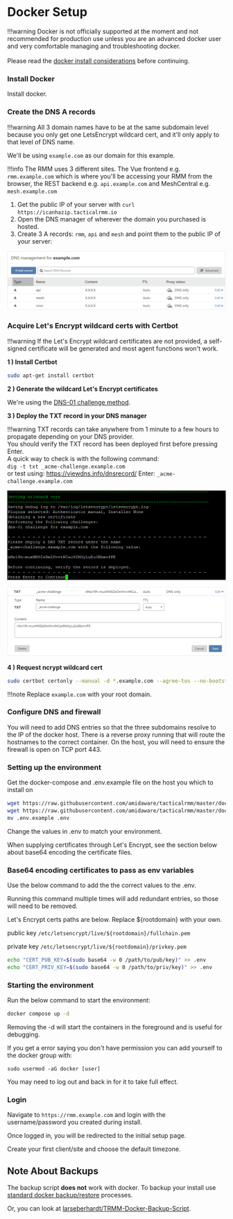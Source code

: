 # Docker Setup

!!!warning
    Docker is not officially supported at the moment and not recommended for production use unless you are an advanced docker user and very comfortable managing and troubleshooting docker.<br/><br/>
    Please read the [docker install considerations](install_considerations.md#docker-install) before continuing.

### Install Docker

Install docker.

### Create the DNS A records

!!!warning
    All 3 domain names have to be at the same subdomain level because you only get one LetsEncrypt wildcard cert, and it'll only apply to that level of DNS name.

We'll be using `example.com` as our domain for this example.

!!!info
    The RMM uses 3 different sites. The Vue frontend e.g. `rmm.example.com` which is where you'll be accessing your RMM from the browser, the REST backend e.g. `api.example.com` and MeshCentral e.g. `mesh.example.com`

1. Get the public IP of your server with `curl https://icanhazip.tacticalrmm.io`
2. Open the DNS manager of wherever the domain you purchased is hosted.
3. Create 3 A records: `rmm`, `api` and `mesh` and point them to the public IP of your server:

![arecords](images/arecords.png)

### Acquire Let's Encrypt wildcard certs with Certbot

!!!warning
  If the Let's Encrypt wildcard certificates are not provided, a self-signed certificate will be generated and most agent functions won't work.

**1 ) Install Certbot**

```bash
sudo apt-get install certbot
```

**2 ) Generate the wildcard Let's Encrypt certificates**

We're using the [DNS-01 challenge method](https://letsencrypt.org/docs/challenge-types/#dns-01-challenge).

**3 ) Deploy the TXT record in your DNS manager**

!!!warning
    TXT records can take anywhere from 1 minute to a few hours to propagate depending on your DNS provider.<br/>
    You should verify the TXT record has been deployed first before pressing Enter.<br/>
    A quick way to check is with the following command:<br/> `dig -t txt _acme-challenge.example.com`<br/>
    or test using: <https://viewdns.info/dnsrecord/> Enter: `_acme-challenge.example.com`

![txtrecord](images/txtrecord.png)

![dnstxt](images/dnstxt.png)

**4 ) Request  ncrypt wildcard cert**

```bash
sudo certbot certonly --manual -d *.example.com --agree-tos --no-bootstrap --preferred-challenges dns
```

!!!note
    Replace `example.com` with your root domain.

### Configure DNS and firewall

You will need to add DNS entries so that the three subdomains resolve to the IP of the docker host. There is a reverse proxy running that will route the hostnames to the correct container. On the host, you will need to ensure the firewall is open on TCP port 443.

### Setting up the environment

Get the docker-compose and .env.example file on the host you which to install on

```bash
wget https://raw.githubusercontent.com/amidaware/tacticalrmm/master/docker/docker-compose.yml
wget https://raw.githubusercontent.com/amidaware/tacticalrmm/master/docker/.env.example
mv .env.example .env
```

Change the values in .env to match your environment.

When supplying certificates through Let's Encrypt, see the section below about base64 encoding the certificate files.

### Base64 encoding certificates to pass as env variables

Use the below command to add the the correct values to the .env.

Running this command multiple times will add redundant entries, so those will need to be removed.

Let's Encrypt certs paths are below. Replace ${rootdomain} with your own.

public key
`/etc/letsencrypt/live/${rootdomain}/fullchain.pem`

private key
`/etc/letsencrypt/live/${rootdomain}/privkey.pem`

```bash
echo "CERT_PUB_KEY=$(sudo base64 -w 0 /path/to/pub/key)" >> .env
echo "CERT_PRIV_KEY=$(sudo base64 -w 0 /path/to/priv/key)" >> .env
```

### Starting the environment

Run the below command to start the environment:

```bash
docker compose up -d
```

Removing the -d will start the containers in the foreground and is useful for debugging.

If you get a error saying you don't have permission you can add yourself to the docker group with:
```
sudo usermod -aG docker [user]
```
You may need to log out and back in for it to take full effect.

### Login

Navigate to `https://rmm.example.com` and login with the username/password you created during install.

Once logged in, you will be redirected to the initial setup page.

Create your first client/site and choose the default timezone.

## Note About Backups

The backup script **does not** work with docker. To backup your install use [standard docker backup/restore](https://docs.docker.com/desktop/backup-and-restore/) processes.

Or, you can look at [larseberhardt/TRMM-Docker-Backup-Script](https://github.com/larseberhardt/TRMM-Docker-Backup-Script).
